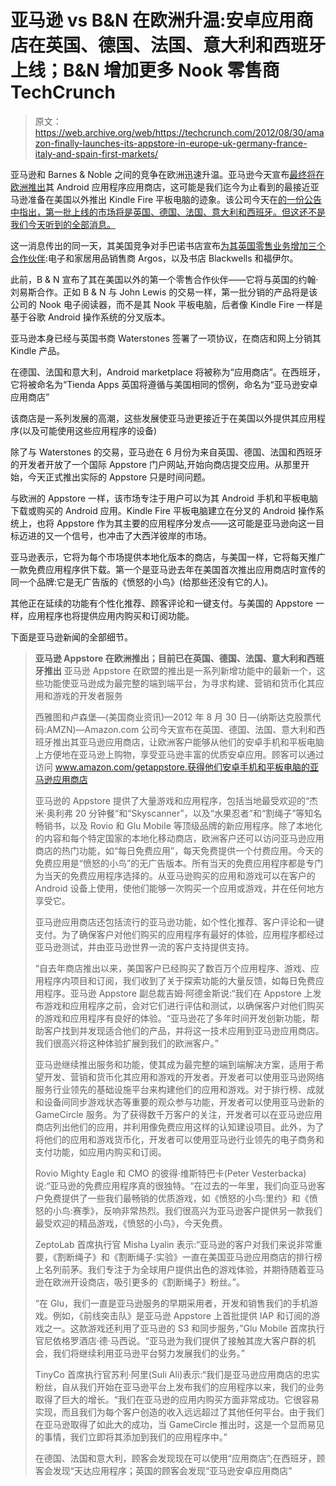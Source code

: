 # 亚马逊 vs B&N 在欧洲升温:安卓应用商店在英国、德国、法国、意大利和西班牙上线；B&N 增加更多 Nook 零售商 TechCrunch

> 原文：<https://web.archive.org/web/https://techcrunch.com/2012/08/30/amazon-finally-launches-its-appstore-in-europe-uk-germany-france-italy-and-spain-first-markets/>

亚马逊和 Barnes & Noble 之间的竞争在欧洲迅速升温。亚马逊今天宣布[最终将在欧洲推出](https://web.archive.org/web/20221207150538/http://phx.corporate-ir.net/phoenix.zhtml?c=176060&p=irol-newsArticle&ID=1730033&highlight=)其 Android 应用程序应用商店，这可能是我们迄今为止看到的最接近亚马逊准备在美国以外推出 Kindle Fire 平板电脑的迹象。该公司今天在[的一份公告中指出，第一批上线的市场将是英国、德国、法国、意大利和西班牙。但这还不是我们今天听到的全部消息。](https://web.archive.org/web/20221207150538/http://phx.corporate-ir.net/phoenix.zhtml?c=176060&p=irol-newsArticle&ID=1730033&highlight=)

这一消息传出的同一天，其美国竞争对手巴诺书店宣布[为其英国零售业务增加三个合作伙伴](https://web.archive.org/web/20221207150538/http://www.businesswire.com/news/home/20120830005124/en/Barnes-Noble-Continues-NOOK-Expansion-UK-Announces):电子和家居用品销售商 Argos，以及书店 Blackwells 和福伊尔。

此前，B & N 宣布了其在美国以外的第一个零售合作伙伴——它将与英国的约翰·刘易斯合作。正如 B & N 与 John Lewis 的交易一样，第一批分销的产品将是该公司的 Nook 电子阅读器，而不是其 Nook 平板电脑，后者像 Kindle Fire 一样是基于谷歌 Android 操作系统的分叉版本。

亚马逊本身已经与英国书商 Waterstones 签署了一项协议，在商店和网上分销其 Kindle 产品。

在德国、法国和意大利，Android marketplace 将被称为“应用商店”。在西班牙，它将被命名为“Tienda Apps 英国将遵循与美国相同的惯例，命名为“亚马逊安卓应用商店”

该商店是一系列发展的高潮，这些发展使亚马逊更接近于在美国以外提供其应用程序(以及可能使用这些应用程序的设备)

除了与 Waterstones 的交易，亚马逊在 6 月份为来自英国、德国、法国和西班牙的开发者开放了一个国际 Appstore 门户网站,开始向商店提交应用。从那里开始，今天正式推出实际的 Appstore 只是时间问题。

与欧洲的 Appstore 一样，该市场专注于用户可以为其 Android 手机和平板电脑下载或购买的 Android 应用。Kindle Fire 平板电脑建立在分叉的 Android 操作系统上，也将 Appstore 作为其主要的应用程序分发点——这可能是亚马逊向这一目标迈进的又一个信号，也冲击了大西洋彼岸的市场。

亚马逊表示，它将为每个市场提供本地化版本的商店，与美国一样，它将每天推广一款免费应用程序供下载。第一个是亚马逊去年在美国首次推出应用商店时宣传的同一个品牌:它是无广告版的《愤怒的小鸟》(给那些还没有它的人)。

其他正在延续的功能有个性化推荐、顾客评论和一键支付。与美国的 Appstore 一样，应用程序也将提供应用内购买和订阅功能。

下面是亚马逊新闻的全部细节。

> **亚马逊 Appstore 在欧洲推出；目前已在英国、德国、法国、意大利和西班牙推出**
> 亚马逊 Appstore 在欧盟的推出是一系列新增功能中的最新一个，这些功能使亚马逊成为最完整的端到端平台，为寻求构建、营销和货币化其应用和游戏的开发者服务
> 
> 西雅图和卢森堡—(美国商业资讯)—2012 年 8 月 30 日—(纳斯达克股票代码:AMZN)—Amazon.com 公司今天宣布在英国、德国、法国、意大利和西班牙推出其亚马逊应用商店，让欧洲客户能够从他们的安卓手机和平板电脑上方便地在亚马逊上购物，享受亚马逊丰富的优质安卓应用。顾客可以通过访问 www.amazon.com/getappstore.获得他们安卓手机和平板电脑的亚马逊应用商店
> 
> 亚马逊的 Appstore 提供了大量游戏和应用程序，包括当地最受欢迎的“杰米·奥利弗 20 分钟餐”和“Skyscanner”，以及“水果忍者”和“割绳子”等知名畅销书，以及 Rovio 和 Glu Mobile 等顶级品牌的新应用程序。除了本地化的内容和每个特定国家的本地化移动商店，欧洲客户还可以访问亚马逊应用商店的热门功能，如“每日免费应用”，每天免费提供一个付费应用。今天的免费应用是“愤怒的小鸟”的无广告版本。所有当天的免费应用程序都是专门为当天的免费应用程序选择的。从亚马逊购买的应用和游戏可以在客户的 Android 设备上使用，使他们能够一次购买一个应用或游戏，并在任何地方享受它。
> 
> 亚马逊应用商店还包括流行的亚马逊功能，如个性化推荐、客户评论和一键支付。为了确保客户对他们购买的应用程序有最好的体验，应用程序都经过亚马逊测试，并由亚马逊世界一流的客户支持提供支持。
> 
> “自去年商店推出以来，美国客户已经购买了数百万个应用程序、游戏、应用程序内项目和订阅，我们收到了关于探索功能的大量反馈，如每日免费应用程序。亚马逊 Appstore 副总裁吉姆·阿德金斯说:“我们在 Appstore 上发布游戏和应用程序之前，会对它们进行评估和测试，以确保客户对他们购买的游戏和应用程序有良好的体验。“亚马逊花了多年时间开发创新功能，帮助客户找到并发现适合他们的产品，并将这一技术应用到亚马逊应用商店。我们很高兴将这种体验扩展到我们的欧洲客户。”
> 
> 亚马逊继续推出服务和功能，使其成为最完整的端到端解决方案，适用于希望开发、营销和货币化其应用和游戏的开发者。开发者可以使用亚马逊网络服务行业领先的基础设施平台来构建他们的应用和游戏。对于排行榜、成就和设备间同步游戏状态等重要的观众参与功能，开发者可以使用亚马逊新的 GameCircle 服务。为了获得数千万客户的关注，开发者可以在亚马逊应用商店列出他们的应用，并利用像免费应用这样的认知建设项目。此外，为了将他们的应用和游戏货币化，开发者可以使用亚马逊行业领先的电子商务和支付功能，如应用内购买和订阅。
> 
> Rovio Mighty Eagle 和 CMO 的彼得·维斯特巴卡(Peter Vesterbacka)说:“亚马逊的免费应用程序真的很独特。“在过去的一年里，我们向亚马逊客户免费提供了一些我们最畅销的优质游戏，如《愤怒的小鸟:里约》和《愤怒的小鸟:赛季》，反响非常热烈。我们很高兴为亚马逊客户提供另一款我们最受欢迎的精品游戏，《愤怒的小鸟》，今天免费。
> 
> ZeptoLab 首席执行官 Misha Lyalin 表示:“亚马逊的客户对我们来说非常重要，《割断绳子》和《割断绳子:实验》一直在美国亚马逊应用商店的排行榜上名列前茅。我们专注于为全球用户提供出色的游戏体验，并期待随着亚马逊在欧洲开设商店，吸引更多的《割断绳子》粉丝。”。
> 
> “在 Glu，我们一直是亚马逊服务的早期采用者，开发和销售我们的手机游戏。例如，《前线突击队》是亚马逊 Appstore 上首批提供 IAP 和订阅的游戏之一。这款游戏还利用了亚马逊的 S3 和同步服务，”Glu Mobile 首席执行官尼依格罗酒店·德·马西说。“亚马逊为我们提供了接触其庞大客户群的机会，我们将继续利用亚马逊平台努力发展我们的业务。”
> 
> TinyCo 首席执行官苏利·阿里(Suli Ali)表示:“我们是亚马逊应用商店的忠实粉丝，自从我们开始在亚马逊平台上发布我们的应用程序以来，我们的业务取得了巨大的增长。“我们在亚马逊的应用内购买方面非常成功。它很容易实现，而且我们为每个客户创造的收入远远超过了其他任何平台。由于我们在亚马逊取得了如此大的成功，当 GameCircle 推出时，这是一个显而易见的事情，我们立即将其添加到我们的应用程序中。”
> 
> 在德国、法国和意大利，顾客会发现现在可以使用“应用商店”;在西班牙，顾客会发现“天达应用程序；英国的顾客会发现“亚马逊安卓应用商店”